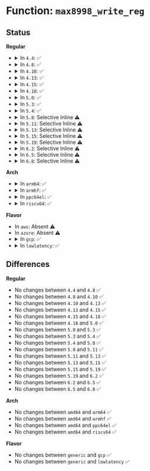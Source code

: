# Function: <code>max8998_write_reg</code>

## Status
<b>Regular</b>
<ul>
<li>
<details>
<summary>In <code>4.4</code>: ✅</summary>

```c
int max8998_write_reg(struct i2c_client *i2c, u8 reg, u8 value);
```

**Collision:** Unique Global

**Inline:** No

**Transformation:** False

**Instances:**

```
In drivers/mfd/max8998.c (ffffffff81591460)
Location: drivers/mfd/max8998.c:90
Inline: False
Direct callers:
  - drivers/mfd/max8998.c:max8998_restore
  - drivers/mfd/max8998-irq.c:max8998_irq_sync_unlock
  - drivers/mfd/max8998-irq.c:max8998_irq_init
  - drivers/mfd/max8998-irq.c:max8998_irq_init
  - drivers/mfd/max8998-irq.c:max8998_irq_init
```
**Symbols:**

```
ffffffff81591460-ffffffff815914b3: max8998_write_reg (STB_GLOBAL)
```
</details>
</li>
<li>
<details>
<summary>In <code>4.8</code>: ✅</summary>

```c
int max8998_write_reg(struct i2c_client *i2c, u8 reg, u8 value);
```

**Collision:** Unique Global

**Inline:** No

**Transformation:** False

**Instances:**

```
In drivers/mfd/max8998.c (ffffffff815e6250)
Location: drivers/mfd/max8998.c:88
Inline: False
Direct callers:
  - drivers/mfd/max8998.c:max8998_restore
  - drivers/mfd/max8998-irq.c:max8998_irq_init
  - drivers/mfd/max8998-irq.c:max8998_irq_init
  - drivers/mfd/max8998-irq.c:max8998_irq_init
  - drivers/mfd/max8998-irq.c:max8998_irq_sync_unlock
```
**Symbols:**

```
ffffffff815e6250-ffffffff815e62a3: max8998_write_reg (STB_GLOBAL)
```
</details>
</li>
<li>
<details>
<summary>In <code>4.10</code>: ✅</summary>

```c
int max8998_write_reg(struct i2c_client *i2c, u8 reg, u8 value);
```

**Collision:** Unique Global

**Inline:** No

**Transformation:** False

**Instances:**

```
In drivers/mfd/max8998.c (ffffffff81613100)
Location: drivers/mfd/max8998.c:88
Inline: False
Direct callers:
  - drivers/mfd/max8998.c:max8998_restore
  - drivers/mfd/max8998-irq.c:max8998_irq_init
  - drivers/mfd/max8998-irq.c:max8998_irq_init
  - drivers/mfd/max8998-irq.c:max8998_irq_init
  - drivers/mfd/max8998-irq.c:max8998_irq_sync_unlock
```
**Symbols:**

```
ffffffff81613100-ffffffff81613153: max8998_write_reg (STB_GLOBAL)
```
</details>
</li>
<li>
<details>
<summary>In <code>4.13</code>: ✅</summary>

```c
int max8998_write_reg(struct i2c_client *i2c, u8 reg, u8 value);
```

**Collision:** Unique Global

**Inline:** No

**Transformation:** False

**Instances:**

```
In drivers/mfd/max8998.c (ffffffff81627170)
Location: drivers/mfd/max8998.c:88
Inline: False
Direct callers:
  - drivers/mfd/max8998.c:max8998_restore
  - drivers/mfd/max8998-irq.c:max8998_irq_init
  - drivers/mfd/max8998-irq.c:max8998_irq_init
  - drivers/mfd/max8998-irq.c:max8998_irq_init
  - drivers/mfd/max8998-irq.c:max8998_irq_sync_unlock
```
**Symbols:**

```
ffffffff81627170-ffffffff816271c3: max8998_write_reg (STB_GLOBAL)
```
</details>
</li>
<li>
<details>
<summary>In <code>4.15</code>: ✅</summary>

```c
int max8998_write_reg(struct i2c_client *i2c, u8 reg, u8 value);
```

**Collision:** Unique Global

**Inline:** No

**Transformation:** False

**Instances:**

```
In drivers/mfd/max8998.c (ffffffff8168fa40)
Location: drivers/mfd/max8998.c:88
Inline: False
Direct callers:
  - drivers/mfd/max8998.c:max8998_restore
  - drivers/mfd/max8998-irq.c:max8998_irq_init
  - drivers/mfd/max8998-irq.c:max8998_irq_init
  - drivers/mfd/max8998-irq.c:max8998_irq_init
  - drivers/mfd/max8998-irq.c:max8998_irq_sync_unlock
```
**Symbols:**

```
ffffffff8168fa40-ffffffff8168fa93: max8998_write_reg (STB_GLOBAL)
```
</details>
</li>
<li>
<details>
<summary>In <code>4.18</code>: ✅</summary>

```c
int max8998_write_reg(struct i2c_client *i2c, u8 reg, u8 value);
```

**Collision:** Unique Global

**Inline:** No

**Transformation:** False

**Instances:**

```
In drivers/mfd/max8998.c (ffffffff816cbb50)
Location: drivers/mfd/max8998.c:88
Inline: False
Direct callers:
  - drivers/mfd/max8998.c:max8998_restore
  - drivers/mfd/max8998-irq.c:max8998_irq_init
  - drivers/mfd/max8998-irq.c:max8998_irq_init
  - drivers/mfd/max8998-irq.c:max8998_irq_init
  - drivers/mfd/max8998-irq.c:max8998_irq_sync_unlock
```
**Symbols:**

```
ffffffff816cbb50-ffffffff816cbba3: max8998_write_reg (STB_GLOBAL)
```
</details>
</li>
<li>
<details>
<summary>In <code>5.0</code>: ✅</summary>

```c
int max8998_write_reg(struct i2c_client *i2c, u8 reg, u8 value);
```

**Collision:** Unique Global

**Inline:** No

**Transformation:** False

**Instances:**

```
In drivers/mfd/max8998.c (ffffffff816ed100)
Location: drivers/mfd/max8998.c:74
Inline: False
Direct callers:
  - drivers/mfd/max8998.c:max8998_restore
  - drivers/mfd/max8998-irq.c:max8998_irq_init
  - drivers/mfd/max8998-irq.c:max8998_irq_init
  - drivers/mfd/max8998-irq.c:max8998_irq_init
  - drivers/mfd/max8998-irq.c:max8998_irq_sync_unlock
```
**Symbols:**

```
ffffffff816ed100-ffffffff816ed153: max8998_write_reg (STB_GLOBAL)
```
</details>
</li>
<li>
<details>
<summary>In <code>5.3</code>: ✅</summary>

```c
int max8998_write_reg(struct i2c_client *i2c, u8 reg, u8 value);
```

**Collision:** Unique Global

**Inline:** No

**Transformation:** False

**Instances:**

```
In drivers/mfd/max8998.c (ffffffff81726880)
Location: drivers/mfd/max8998.c:74
Inline: False
Direct callers:
  - drivers/mfd/max8998.c:max8998_restore
  - drivers/mfd/max8998-irq.c:max8998_irq_init
  - drivers/mfd/max8998-irq.c:max8998_irq_init
  - drivers/mfd/max8998-irq.c:max8998_irq_init
  - drivers/mfd/max8998-irq.c:max8998_irq_sync_unlock
```
**Symbols:**

```
ffffffff81726880-ffffffff817268d1: max8998_write_reg (STB_GLOBAL)
```
</details>
</li>
<li>
<details>
<summary>In <code>5.4</code>: ✅</summary>

```c
int max8998_write_reg(struct i2c_client *i2c, u8 reg, u8 value);
```

**Collision:** Unique Global

**Inline:** No

**Transformation:** False

**Instances:**

```
In drivers/mfd/max8998.c (ffffffff8174ab40)
Location: drivers/mfd/max8998.c:74
Inline: False
Direct callers:
  - drivers/mfd/max8998.c:max8998_restore
  - drivers/mfd/max8998-irq.c:max8998_irq_init
  - drivers/mfd/max8998-irq.c:max8998_irq_init
  - drivers/mfd/max8998-irq.c:max8998_irq_init
  - drivers/mfd/max8998-irq.c:max8998_irq_sync_unlock
```
**Symbols:**

```
ffffffff8174ab40-ffffffff8174ab91: max8998_write_reg (STB_GLOBAL)
```
</details>
</li>
<li>
<details>
<summary>In <code>5.8</code>: Selective Inline ⚠️</summary>

```c
int max8998_write_reg(struct i2c_client *i2c, u8 reg, u8 value);
```

**Collision:** Unique Global

**Inline:** Selective

**Transformation:** False

**Instances:**

```
In drivers/mfd/max8998.c (ffffffff81808e8a)
Location: drivers/mfd/max8998.c:74
Inline: True
Inline callers:
  - drivers/mfd/max8998.c:max8998_restore
Direct callers:
  - drivers/mfd/max8998-irq.c:max8998_irq_init
  - drivers/mfd/max8998-irq.c:max8998_irq_init
  - drivers/mfd/max8998-irq.c:max8998_irq_init
  - drivers/mfd/max8998-irq.c:max8998_irq_sync_unlock
```
**Symbols:**

```
ffffffff81808af0-ffffffff81808b41: max8998_write_reg (STB_GLOBAL)
```
</details>
</li>
<li>
<details>
<summary>In <code>5.11</code>: Selective Inline ⚠️</summary>

```c
int max8998_write_reg(struct i2c_client *i2c, u8 reg, u8 value);
```

**Collision:** Unique Global

**Inline:** Selective

**Transformation:** False

**Instances:**

```
In drivers/mfd/max8998.c (ffffffff81818d5a)
Location: drivers/mfd/max8998.c:74
Inline: True
Inline callers:
  - drivers/mfd/max8998.c:max8998_restore
Direct callers:
  - drivers/mfd/max8998-irq.c:max8998_irq_init
  - drivers/mfd/max8998-irq.c:max8998_irq_init
  - drivers/mfd/max8998-irq.c:max8998_irq_init
  - drivers/mfd/max8998-irq.c:max8998_irq_sync_unlock
```
**Symbols:**

```
ffffffff818189c0-ffffffff81818a11: max8998_write_reg (STB_GLOBAL)
```
</details>
</li>
<li>
<details>
<summary>In <code>5.13</code>: Selective Inline ⚠️</summary>

```c
int max8998_write_reg(struct i2c_client *i2c, u8 reg, u8 value);
```

**Collision:** Unique Global

**Inline:** Selective

**Transformation:** False

**Instances:**

```
In drivers/mfd/max8998.c (ffffffff817fd17a)
Location: drivers/mfd/max8998.c:74
Inline: True
Inline callers:
  - drivers/mfd/max8998.c:max8998_restore
Direct callers:
  - drivers/mfd/max8998-irq.c:max8998_irq_init
  - drivers/mfd/max8998-irq.c:max8998_irq_init
  - drivers/mfd/max8998-irq.c:max8998_irq_init
  - drivers/mfd/max8998-irq.c:max8998_irq_sync_unlock
```
**Symbols:**

```
ffffffff817fcdf0-ffffffff817fce41: max8998_write_reg (STB_GLOBAL)
```
</details>
</li>
<li>
<details>
<summary>In <code>5.15</code>: Selective Inline ⚠️</summary>

```c
int max8998_write_reg(struct i2c_client *i2c, u8 reg, u8 value);
```

**Collision:** Unique Global

**Inline:** Selective

**Transformation:** False

**Instances:**

```
In drivers/mfd/max8998.c (ffffffff81886c97)
Location: drivers/mfd/max8998.c:75
Inline: True
Inline callers:
  - drivers/mfd/max8998.c:max8998_restore
Direct callers:
  - drivers/mfd/max8998-irq.c:max8998_irq_init
  - drivers/mfd/max8998-irq.c:max8998_irq_init
  - drivers/mfd/max8998-irq.c:max8998_irq_init
  - drivers/mfd/max8998-irq.c:max8998_irq_sync_unlock
```
**Symbols:**

```
ffffffff818868d0-ffffffff81886921: max8998_write_reg (STB_GLOBAL)
```
</details>
</li>
<li>
<details>
<summary>In <code>5.19</code>: Selective Inline ⚠️</summary>

```c
int max8998_write_reg(struct i2c_client *i2c, u8 reg, u8 value);
```

**Collision:** Unique Global

**Inline:** Selective

**Transformation:** False

**Instances:**

```
In drivers/mfd/max8998.c (ffffffff819cfb97)
Location: drivers/mfd/max8998.c:75
Inline: True
Inline callers:
  - drivers/mfd/max8998.c:max8998_restore
Direct callers:
  - drivers/mfd/max8998-irq.c:max8998_irq_init
  - drivers/mfd/max8998-irq.c:max8998_irq_init
  - drivers/mfd/max8998-irq.c:max8998_irq_init
  - drivers/mfd/max8998-irq.c:max8998_irq_sync_unlock
```
**Symbols:**

```
ffffffff819cf780-ffffffff819cf7d9: max8998_write_reg (STB_GLOBAL)
```
</details>
</li>
<li>
<details>
<summary>In <code>6.2</code>: Selective Inline ⚠️</summary>

```c
int max8998_write_reg(struct i2c_client *i2c, u8 reg, u8 value);
```

**Collision:** Unique Global

**Inline:** Selective

**Transformation:** False

**Instances:**

```
In drivers/mfd/max8998.c (ffffffff81b48b27)
Location: drivers/mfd/max8998.c:75
Inline: True
Inline callers:
  - drivers/mfd/max8998.c:max8998_restore
Direct callers:
  - drivers/mfd/max8998-irq.c:max8998_irq_init
  - drivers/mfd/max8998-irq.c:max8998_irq_init
  - drivers/mfd/max8998-irq.c:max8998_irq_init
  - drivers/mfd/max8998-irq.c:max8998_irq_sync_unlock
```
**Symbols:**

```
ffffffff81b48670-ffffffff81b486c9: max8998_write_reg (STB_GLOBAL)
```
</details>
</li>
<li>
<details>
<summary>In <code>6.5</code>: Selective Inline ⚠️</summary>

```c
int max8998_write_reg(struct i2c_client *i2c, u8 reg, u8 value);
```

**Collision:** Unique Global

**Inline:** Selective

**Transformation:** False

**Instances:**

```
In drivers/mfd/max8998.c (ffffffff81b9bf97)
Location: drivers/mfd/max8998.c:75
Inline: True
Inline callers:
  - drivers/mfd/max8998.c:max8998_restore
Direct callers:
  - drivers/mfd/max8998-irq.c:max8998_irq_init
  - drivers/mfd/max8998-irq.c:max8998_irq_init
  - drivers/mfd/max8998-irq.c:max8998_irq_init
  - drivers/mfd/max8998-irq.c:max8998_irq_sync_unlock
```
**Symbols:**

```
ffffffff81b9bad0-ffffffff81b9bb29: max8998_write_reg (STB_GLOBAL)
```
</details>
</li>
<li>
<details>
<summary>In <code>6.8</code>: Selective Inline ⚠️</summary>

```c
int max8998_write_reg(struct i2c_client *i2c, u8 reg, u8 value);
```

**Collision:** Unique Global

**Inline:** Selective

**Transformation:** False

**Instances:**

```
In drivers/mfd/max8998.c (ffffffff81beff87)
Location: drivers/mfd/max8998.c:74
Inline: True
Inline callers:
  - drivers/mfd/max8998.c:max8998_restore
Direct callers:
  - drivers/mfd/max8998-irq.c:max8998_irq_init
  - drivers/mfd/max8998-irq.c:max8998_irq_init
  - drivers/mfd/max8998-irq.c:max8998_irq_init
  - drivers/mfd/max8998-irq.c:max8998_irq_sync_unlock
```
**Symbols:**

```
ffffffff81befa90-ffffffff81befae9: max8998_write_reg (STB_GLOBAL)
```
</details>
</li>
</ul>
<b>Arch</b>
<ul>
<li>
<details>
<summary>In <code>arm64</code>: ✅</summary>

```c
int max8998_write_reg(struct i2c_client *i2c, u8 reg, u8 value);
```

**Collision:** Unique Global

**Inline:** No

**Transformation:** False

**Instances:**

```
In drivers/mfd/max8998.c (ffff8000109488c8)
Location: drivers/mfd/max8998.c:74
Inline: False
Direct callers:
  - drivers/mfd/max8998.c:max8998_restore
  - drivers/mfd/max8998-irq.c:max8998_irq_init
  - drivers/mfd/max8998-irq.c:max8998_irq_init
  - drivers/mfd/max8998-irq.c:max8998_irq_init
  - drivers/mfd/max8998-irq.c:max8998_irq_sync_unlock
```
**Symbols:**

```
ffff8000109488c8-ffff800010948930: max8998_write_reg (STB_GLOBAL)
```
</details>
</li>
<li>
<details>
<summary>In <code>armhf</code>: ✅</summary>

```c
int max8998_write_reg(struct i2c_client *i2c, u8 reg, u8 value);
```

**Collision:** Unique Global

**Inline:** No

**Transformation:** False

**Instances:**

```
In drivers/mfd/max8998.c (c0a319d0)
Location: drivers/mfd/max8998.c:74
Inline: False
Direct callers:
  - drivers/mfd/max8998.c:max8998_restore
  - drivers/mfd/max8998-irq.c:max8998_irq_init
  - drivers/mfd/max8998-irq.c:max8998_irq_init
  - drivers/mfd/max8998-irq.c:max8998_irq_init
  - drivers/mfd/max8998-irq.c:max8998_irq_sync_unlock
```
**Symbols:**

```
c0a319d0-c0a31a24: max8998_write_reg (STB_GLOBAL)
```
</details>
</li>
<li>
<details>
<summary>In <code>ppc64el</code>: ✅</summary>

```c
int max8998_write_reg(struct i2c_client *i2c, u8 reg, u8 value);
```

**Collision:** Unique Global

**Inline:** No

**Transformation:** False

**Instances:**

```
In drivers/mfd/max8998.c (c0000000009f3b40)
Location: drivers/mfd/max8998.c:74
Inline: False
Direct callers:
  - drivers/mfd/max8998.c:max8998_restore
  - drivers/mfd/max8998-irq.c:max8998_irq_init
  - drivers/mfd/max8998-irq.c:max8998_irq_init
  - drivers/mfd/max8998-irq.c:max8998_irq_init
  - drivers/mfd/max8998-irq.c:max8998_irq_sync_unlock
```
**Symbols:**

```
c0000000009f3b40-c0000000009f3bc8: max8998_write_reg (STB_GLOBAL)
```
</details>
</li>
<li>
<details>
<summary>In <code>riscv64</code>: ✅</summary>

```c
int max8998_write_reg(struct i2c_client *i2c, u8 reg, u8 value);
```

**Collision:** Unique Global

**Inline:** No

**Transformation:** False

**Instances:**

```
In drivers/mfd/max8998.c (ffffffe0005ba83e)
Location: drivers/mfd/max8998.c:74
Inline: False
Direct callers:
  - drivers/mfd/max8998.c:max8998_restore
  - drivers/mfd/max8998-irq.c:max8998_irq_init
  - drivers/mfd/max8998-irq.c:max8998_irq_init
  - drivers/mfd/max8998-irq.c:max8998_irq_init
  - drivers/mfd/max8998-irq.c:max8998_irq_sync_unlock
```
**Symbols:**

```
ffffffe0005ba83e-ffffffe0005ba89c: max8998_write_reg (STB_GLOBAL)
```
</details>
</li>
</ul>
<b>Flavor</b>
<ul>
<li>
In <code>aws</code>: Absent ⚠️
</li>
<li>
In <code>azure</code>: Absent ⚠️
</li>
<li>
<details>
<summary>In <code>gcp</code>: ✅</summary>

```c
int max8998_write_reg(struct i2c_client *i2c, u8 reg, u8 value);
```

**Collision:** Unique Global

**Inline:** No

**Transformation:** False

**Instances:**

```
In drivers/mfd/max8998.c (ffffffff8173e000)
Location: drivers/mfd/max8998.c:74
Inline: False
Direct callers:
  - drivers/mfd/max8998.c:max8998_restore
  - drivers/mfd/max8998-irq.c:max8998_irq_init
  - drivers/mfd/max8998-irq.c:max8998_irq_init
  - drivers/mfd/max8998-irq.c:max8998_irq_init
  - drivers/mfd/max8998-irq.c:max8998_irq_sync_unlock
```
**Symbols:**

```
ffffffff8173e000-ffffffff8173e051: max8998_write_reg (STB_GLOBAL)
```
</details>
</li>
<li>
<details>
<summary>In <code>lowlatency</code>: ✅</summary>

```c
int max8998_write_reg(struct i2c_client *i2c, u8 reg, u8 value);
```

**Collision:** Unique Global

**Inline:** No

**Transformation:** False

**Instances:**

```
In drivers/mfd/max8998.c (ffffffff81759440)
Location: drivers/mfd/max8998.c:74
Inline: False
Direct callers:
  - drivers/mfd/max8998.c:max8998_restore
  - drivers/mfd/max8998-irq.c:max8998_irq_init
  - drivers/mfd/max8998-irq.c:max8998_irq_init
  - drivers/mfd/max8998-irq.c:max8998_irq_init
  - drivers/mfd/max8998-irq.c:max8998_irq_sync_unlock
```
**Symbols:**

```
ffffffff81759440-ffffffff81759491: max8998_write_reg (STB_GLOBAL)
```
</details>
</li>
</ul>

## Differences
<b>Regular</b>
<ul>
<li>
No changes between <code>4.4</code> and <code>4.8</code> ✅
</li>
<li>
No changes between <code>4.8</code> and <code>4.10</code> ✅
</li>
<li>
No changes between <code>4.10</code> and <code>4.13</code> ✅
</li>
<li>
No changes between <code>4.13</code> and <code>4.15</code> ✅
</li>
<li>
No changes between <code>4.15</code> and <code>4.18</code> ✅
</li>
<li>
No changes between <code>4.18</code> and <code>5.0</code> ✅
</li>
<li>
No changes between <code>5.0</code> and <code>5.3</code> ✅
</li>
<li>
No changes between <code>5.3</code> and <code>5.4</code> ✅
</li>
<li>
No changes between <code>5.4</code> and <code>5.8</code> ✅
</li>
<li>
No changes between <code>5.8</code> and <code>5.11</code> ✅
</li>
<li>
No changes between <code>5.11</code> and <code>5.13</code> ✅
</li>
<li>
No changes between <code>5.13</code> and <code>5.15</code> ✅
</li>
<li>
No changes between <code>5.15</code> and <code>5.19</code> ✅
</li>
<li>
No changes between <code>5.19</code> and <code>6.2</code> ✅
</li>
<li>
No changes between <code>6.2</code> and <code>6.5</code> ✅
</li>
<li>
No changes between <code>6.5</code> and <code>6.8</code> ✅
</li>
</ul>
<b>Arch</b>
<ul>
<li>
No changes between <code>amd64</code> and <code>arm64</code> ✅
</li>
<li>
No changes between <code>amd64</code> and <code>armhf</code> ✅
</li>
<li>
No changes between <code>amd64</code> and <code>ppc64el</code> ✅
</li>
<li>
No changes between <code>amd64</code> and <code>riscv64</code> ✅
</li>
</ul>
<b>Flavor</b>
<ul>
<li>
No changes between <code>generic</code> and <code>gcp</code> ✅
</li>
<li>
No changes between <code>generic</code> and <code>lowlatency</code> ✅
</li>
</ul>
